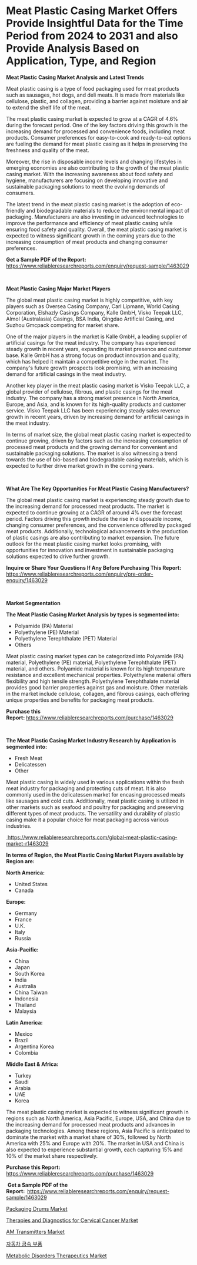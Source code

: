 <p><h1>Meat Plastic Casing Market Offers Provide Insightful Data for the Time Period from 2024 to 2031 and also Provide Analysis Based on Application, Type, and Region</h1></p><p><strong>Meat Plastic Casing Market Analysis and Latest Trends</strong></p>
<p><p>Meat plastic casing is a type of food packaging used for meat products such as sausages, hot dogs, and deli meats. It is made from materials like cellulose, plastic, and collagen, providing a barrier against moisture and air to extend the shelf life of the meat.</p><p>The meat plastic casing market is expected to grow at a CAGR of 4.6% during the forecast period. One of the key factors driving this growth is the increasing demand for processed and convenience foods, including meat products. Consumer preferences for easy-to-cook and ready-to-eat options are fueling the demand for meat plastic casing as it helps in preserving the freshness and quality of the meat.</p><p>Moreover, the rise in disposable income levels and changing lifestyles in emerging economies are also contributing to the growth of the meat plastic casing market. With the increasing awareness about food safety and hygiene, manufacturers are focusing on developing innovative and sustainable packaging solutions to meet the evolving demands of consumers.</p><p>The latest trend in the meat plastic casing market is the adoption of eco-friendly and biodegradable materials to reduce the environmental impact of packaging. Manufacturers are also investing in advanced technologies to improve the performance and efficiency of meat plastic casing while ensuring food safety and quality. Overall, the meat plastic casing market is expected to witness significant growth in the coming years due to the increasing consumption of meat products and changing consumer preferences.</p></p>
<p><strong>Get a Sample PDF of the Report:&nbsp;</strong> <a href="https://www.reliableresearchreports.com/enquiry/request-sample/1463029">https://www.reliableresearchreports.com/enquiry/request-sample/1463029</a></p>
<p>&nbsp;</p>
<p><strong>Meat Plastic Casing Major Market Players</strong></p>
<p><p>The global meat plastic casing market is highly competitive, with key players such as Oversea Casing Company, Carl Lipmann, World Casing Corporation, Elshazly Casings Company, Kalle GmbH, Visko Teepak LLC, Almol (Australasia) Casings, BSA India, Qingdao Artificial Casing, and Suzhou Gmcpack competing for market share.</p><p>One of the major players in the market is Kalle GmbH, a leading supplier of artificial casings for the meat industry. The company has experienced steady growth in recent years, expanding its market presence and customer base. Kalle GmbH has a strong focus on product innovation and quality, which has helped it maintain a competitive edge in the market. The company's future growth prospects look promising, with an increasing demand for artificial casings in the meat industry.</p><p>Another key player in the meat plastic casing market is Visko Teepak LLC, a global provider of cellulose, fibrous, and plastic casings for the meat industry. The company has a strong market presence in North America, Europe, and Asia, and is known for its high-quality products and customer service. Visko Teepak LLC has been experiencing steady sales revenue growth in recent years, driven by increasing demand for artificial casings in the meat industry.</p><p>In terms of market size, the global meat plastic casing market is expected to continue growing, driven by factors such as the increasing consumption of processed meat products and the growing demand for convenient and sustainable packaging solutions. The market is also witnessing a trend towards the use of bio-based and biodegradable casing materials, which is expected to further drive market growth in the coming years.</p></p>
<p>&nbsp;</p>
<p><strong>What Are The Key Opportunities For Meat Plastic Casing Manufacturers?</strong></p>
<p><p>The global meat plastic casing market is experiencing steady growth due to the increasing demand for processed meat products. The market is expected to continue growing at a CAGR of around 4% over the forecast period. Factors driving this growth include the rise in disposable income, changing consumer preferences, and the convenience offered by packaged meat products. Additionally, technological advancements in the production of plastic casings are also contributing to market expansion. The future outlook for the meat plastic casing market looks promising, with opportunities for innovation and investment in sustainable packaging solutions expected to drive further growth.</p></p>
<p><strong>Inquire or Share Your Questions If Any Before Purchasing This Report:</strong> <a href="https://www.reliableresearchreports.com/enquiry/pre-order-enquiry/1463029">https://www.reliableresearchreports.com/enquiry/pre-order-enquiry/1463029</a></p>
<p>&nbsp;</p>
<p><strong>Market Segmentation</strong></p>
<p><strong>The Meat Plastic Casing Market Analysis by types is segmented into:</strong></p>
<p><ul><li>Polyamide (PA) Material</li><li>Polyethylene (PE) Material</li><li>Polyethylene Terephthalate (PET) Material</li><li>Others</li></ul></p>
<p><p>Meat plastic casing market types can be categorized into Polyamide (PA) material, Polyethylene (PE) material, Polyethylene Terephthalate (PET) material, and others. Polyamide material is known for its high temperature resistance and excellent mechanical properties. Polyethylene material offers flexibility and high tensile strength. Polyethylene Terephthalate material provides good barrier properties against gas and moisture. Other materials in the market include cellulose, collagen, and fibrous casings, each offering unique properties and benefits for packaging meat products.</p></p>
<p><strong>Purchase this Report:&nbsp;</strong><a href="https://www.reliableresearchreports.com/purchase/1463029">https://www.reliableresearchreports.com/purchase/1463029</a></p>
<p>&nbsp;</p>
<p><strong>The Meat Plastic Casing Market Industry Research by Application is segmented into:</strong></p>
<p><ul><li>Fresh Meat</li><li>Delicatessen</li><li>Other</li></ul></p>
<p><p>Meat plastic casing is widely used in various applications within the fresh meat industry for packaging and protecting cuts of meat. It is also commonly used in the delicatessen market for encasing processed meats like sausages and cold cuts. Additionally, meat plastic casing is utilized in other markets such as seafood and poultry for packaging and preserving different types of meat products. The versatility and durability of plastic casing make it a popular choice for meat packaging across various industries.</p></p>
<p><a href="https://www.reliableresearchreports.com/global-meat-plastic-casing-market-r1463029">&nbsp;https://www.reliableresearchreports.com/global-meat-plastic-casing-market-r1463029</a></p>
<p><strong>In terms of Region, the Meat Plastic Casing Market Players available by Region are:</strong></p>
<p>
    <p> <strong> North America: </strong>
        <ul>
            <li>United States</li>
            <li>Canada</li>
        </ul>
        </p> 
    <p> <strong> Europe: </strong>
        <ul>
            <li>Germany</li>
            <li>France</li>
            <li>U.K.</li>
            <li>Italy</li>
            <li>Russia</li>
        </ul>
        </p> 
    <p> <strong> Asia-Pacific: </strong>
        <ul>
            <li>China</li>
            <li>Japan</li>
            <li>South Korea</li>
            <li>India</li>
            <li>Australia</li>
            <li>China Taiwan</li>
            <li>Indonesia</li>
            <li>Thailand</li>
            <li>Malaysia</li>
        </ul>
        </p> 
    <p> <strong> Latin America: </strong>
        <ul>
            <li>Mexico</li>
            <li>Brazil</li>
            <li>Argentina Korea</li>
            <li>Colombia</li>
        </ul>
        </p> 
    <p> <strong> Middle East & Africa: </strong>
        <ul>
            <li>Turkey</li>
            <li>Saudi</li>
            <li>Arabia</li>
            <li>UAE</li>
            <li>Korea</li>
        </ul>
    </p>
    </p>
<p><p>The meat plastic casing market is expected to witness significant growth in regions such as North America, Asia Pacific, Europe, USA, and China due to the increasing demand for processed meat products and advances in packaging technologies. Among these regions, Asia Pacific is anticipated to dominate the market with a market share of 30%, followed by North America with 25% and Europe with 20%. The market in USA and China is also expected to experience substantial growth, each capturing 15% and 10% of the market share respectively.</p></p>
<p><strong>Purchase this Report: </strong><a href="https://www.reliableresearchreports.com/purchase/1463029">https://www.reliableresearchreports.com/purchase/1463029</a></p>
<p>&nbsp;<strong>Get a Sample PDF of the Report:&nbsp;&nbsp;</strong><a href="https://www.reliableresearchreports.com/enquiry/request-sample/1463029">https://www.reliableresearchreports.com/enquiry/request-sample/1463029</a></p>
<p><strong></strong></p>
<p><p><a href="https://medium.com/@alexander.murray3455/global-packaging-drums-market-exploring-market-share-market-trends-and-future-growth-989c58a04ff7">Packaging Drums Market</a></p><p><a href="https://github.com/mbisetmhermsr/Market-Research-Report-List-3/blob/main/therapies-and-diagnostics-for-cervical-cancer-market.md">Therapies and Diagnostics for Cervical Cancer Market</a></p><p><a href="https://medium.com/@garyshaw626/am-transmitters-market-growth-outlook-from-2024-to-2031-and-it-is-projecting-at-14-cagr-with-793f4b910454">AM Transmitters Market</a></p><p><a href="https://github.com/PercyHagernes9778/Market-Research-Report-List-3/blob/main/504604083632.md">자동차 금속 부품</a></p><p><a href="https://github.com/elizabethdagraca/Market-Research-Report-List-4/blob/main/metabolic-disorders-therapeutics-market.md">Metabolic Disorders Therapeutics Market</a></p></p>